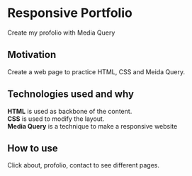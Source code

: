 # Responsive Portfolio
Create my profolio with Media Query

## Motivation
Create a web page to practice HTML, CSS and Meida Query.

## Technologies used and why
**HTML** is used as backbone of the content.  
**CSS** is used to modify the layout.  
**Media Query** is a technique to make a responsive website

## How to use
Click about, profolio, contact to see different pages.